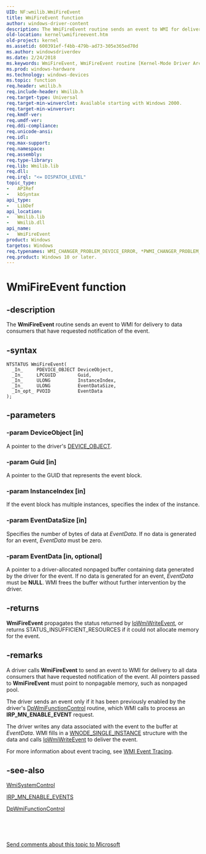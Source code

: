 ```yaml
---
UID: NF:wmilib.WmiFireEvent
title: WmiFireEvent function
author: windows-driver-content
description: The WmiFireEvent routine sends an event to WMI for delivery to data consumers that have requested notification of the event.
old-location: kernel\wmifireevent.htm
old-project: kernel
ms.assetid: 600391ef-f4bb-479b-ad73-305e365ed70d
ms.author: windowsdriverdev
ms.date: 2/24/2018
ms.keywords: WmiFireEvent, WmiFireEvent routine [Kernel-Mode Driver Architecture], k902_bae3b7d7-89d9-4ab9-8f26-2bd12e6b6caa.xml, kernel.wmifireevent, wmilib/WmiFireEvent
ms.prod: windows-hardware
ms.technology: windows-devices
ms.topic: function
req.header: wmilib.h
req.include-header: Wmilib.h
req.target-type: Universal
req.target-min-winverclnt: Available starting with Windows 2000.
req.target-min-winversvr: 
req.kmdf-ver: 
req.umdf-ver: 
req.ddi-compliance: 
req.unicode-ansi: 
req.idl: 
req.max-support: 
req.namespace: 
req.assembly: 
req.type-library: 
req.lib: Wmilib.lib
req.dll: 
req.irql: "<= DISPATCH_LEVEL"
topic_type:
-	APIRef
-	kbSyntax
api_type:
-	LibDef
api_location:
-	Wmilib.lib
-	Wmilib.dll
api_name:
-	WmiFireEvent
product: Windows
targetos: Windows
req.typenames: WMI_CHANGER_PROBLEM_DEVICE_ERROR, *PWMI_CHANGER_PROBLEM_DEVICE_ERROR
req.product: Windows 10 or later.
---
```


# WmiFireEvent function


## -description


The <b>WmiFireEvent</b> routine sends an event to WMI for delivery to data consumers that have requested notification of the event.


## -syntax


````
NTSTATUS WmiFireEvent(
  _In_     PDEVICE_OBJECT DeviceObject,
  _In_     LPCGUID        Guid,
  _In_     ULONG          InstanceIndex,
  _In_     ULONG          EventDataSize,
  _In_opt_ PVOID          EventData
);
````


## -parameters




### -param DeviceObject [in]

A pointer to the driver's <a href="..\wdm\ns-wdm-_device_object.md">DEVICE_OBJECT</a>. 


### -param Guid [in]

A pointer to the GUID that represents the event block. 


### -param InstanceIndex [in]

If the event block has multiple instances, specifies the index of the instance. 


### -param EventDataSize [in]

Specifies the number of bytes of data at <i>EventData</i>. If no data is generated for an event, <i>EventData</i> must be zero. 


### -param EventData [in, optional]

A pointer to a driver-allocated nonpaged buffer containing data generated by the driver for the event. If no data is generated for an event, <i>EventData</i> must be <b>NULL</b>. WMI frees the buffer without further intervention by the driver. 


## -returns



<b>WmiFireEvent</b> propagates the status returned by <a href="..\wdm\nf-wdm-iowmiwriteevent.md">IoWmiWriteEvent</a>, or returns STATUS_INSUFFICIENT_RESOURCES if it could not allocate memory for the event.




## -remarks



A driver calls <b>WmiFireEvent</b> to send an event to WMI for delivery to all data consumers that have requested notification of the event. All pointers passed to <b>WmiFireEvent</b> must point to nonpagable memory, such as nonpaged pool.

The driver sends an event only if it has been previously enabled by the driver's <a href="..\wmilib\nc-wmilib-wmi_function_control_callback.md">DpWmiFunctionControl</a> routine, which WMI calls to process an <b>IRP_MN_ENABLE_EVENT</b> request.

The driver writes any data associated with the event to the buffer at <i>EventData</i>. WMI fills in a <a href="..\wmistr\ns-wmistr-tagwnode_single_instance.md">WNODE_SINGLE_INSTANCE</a> structure with the data and calls <a href="..\wdm\nf-wdm-iowmiwriteevent.md">IoWmiWriteEvent</a> to deliver the event.

For more information about event tracing, see <a href="https://msdn.microsoft.com/library/windows/hardware/ff566350">WMI Event Tracing</a>. 




## -see-also

<a href="..\wmilib\nf-wmilib-wmisystemcontrol.md">WmiSystemControl</a>



<a href="https://msdn.microsoft.com/library/windows/hardware/ff550859">IRP_MN_ENABLE_EVENTS</a>



<a href="..\wmilib\nc-wmilib-wmi_function_control_callback.md">DpWmiFunctionControl</a>



 

 

<a href="mailto:wsddocfb@microsoft.com?subject=Documentation%20feedback [kernel\kernel]:%20WmiFireEvent routine%20 RELEASE:%20(2/24/2018)&amp;body=%0A%0APRIVACY STATEMENT%0A%0AWe use your feedback to improve the documentation. We don't use your email address for any other purpose, and we'll remove your email address from our system after the issue that you're reporting is fixed. While we're working to fix this issue, we might send you an email message to ask for more info. Later, we might also send you an email message to let you know that we've addressed your feedback.%0A%0AFor more info about Microsoft's privacy policy, see http://privacy.microsoft.com/en-us/default.aspx." title="Send comments about this topic to Microsoft">Send comments about this topic to Microsoft</a>


